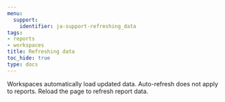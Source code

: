 ```yaml
---
menu:
  support:
    identifier: ja-support-refreshing_data
tags:
- reports
- workspaces
title: Refreshing data
toc_hide: true
type: docs
---
```


Workspaces automatically load updated data. Auto-refresh does not apply to reports. Reload the page to refresh report data.